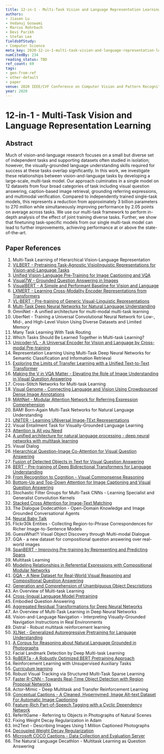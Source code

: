 ```yaml
---
title: 12-in-1 - Multi-Task Vision and Language Representation Learning
authors:
- Jiasen Lu
- Vedanuj Goswami
- Marcus Rohrbach
- Devi Parikh
- Stefan Lee
fieldsOfStudy:
- Computer Science
meta_key: 2020-12-in-1-multi-task-vision-and-language-representation-learning
numCitedBy: 234
reading_status: TBD
ref_count: 69
tags:
- gen-from-ref
- other-default
- paper
venue: 2020 IEEE/CVF Conference on Computer Vision and Pattern Recognition (CVPR)
year: 2020
---
```


# 12-in-1 - Multi-Task Vision and Language Representation Learning

## Abstract

Much of vision-and-language research focuses on a small but diverse set of independent tasks and supporting datasets often studied in isolation; however, the visually-grounded language understanding skills required for success at these tasks overlap significantly. In this work, we investigate these relationships between vision-and-language tasks by developing a large-scale, multi-task model. Our approach culminates in a single model on 12 datasets from four broad categories of task including visual question answering, caption-based image retrieval, grounding referring expressions, and multimodal verification. Compared to independently trained single-task models, this represents a reduction from approximately 3 billion parameters to 270 million while simultaneously improving performance by 2.05 points on average across tasks. We use our multi-task framework to perform in-depth analysis of the effect of joint training diverse tasks. Further, we show that finetuning task-specific models from our single multi-task model can lead to further improvements, achieving performance at or above the state-of-the-art.

## Paper References

1. Multi-Task Learning of Hierarchical Vision-Language Representation
2. [ViLBERT - Pretraining Task-Agnostic Visiolinguistic Representations for Vision-and-Language Tasks](2019-vilbert-pretraining-task-agnostic-visiolinguistic-representations-for-vision-and-language-tasks)
3. [Unified Vision-Language Pre-Training for Image Captioning and VQA](2020-unified-vision-language-pre-training-for-image-captioning-and-vqa)
4. [Visual7W - Grounded Question Answering in Images](2016-visual7w-grounded-question-answering-in-images)
5. [VisualBERT - A Simple and Performant Baseline for Vision and Language](2019-visualbert-a-simple-and-performant-baseline-for-vision-and-language)
6. [LXMERT - Learning Cross-Modality Encoder Representations from Transformers](2019-lxmert-learning-cross-modality-encoder-representations-from-transformers)
7. [VL-BERT - Pre-training of Generic Visual-Linguistic Representations](2020-vl-bert-pre-training-of-generic-visual-linguistic-representations)
8. [Multi-Task Deep Neural Networks for Natural Language Understanding](2019-multi-task-deep-neural-networks-for-natural-language-understanding)
9. OmniNet - A unified architecture for multi-modal multi-task learning
10. UberNet - Training a Universal Convolutional Neural Network for Low-, Mid-, and High-Level Vision Using Diverse Datasets and Limited Memory
11. Many Task Learning With Task Routing
12. Which Tasks Should Be Learned Together in Multi-task Learning?
13. [Unicoder-VL - A Universal Encoder for Vision and Language by Cross-modal Pre-training](2020-unicoder-vl-a-universal-encoder-for-vision-and-language-by-cross-modal-pre-training)
14. Representation Learning Using Multi-Task Deep Neural Networks for Semantic Classification and Information Retrieval
15. [Exploring the Limits of Transfer Learning with a Unified Text-to-Text Transformer](2020-exploring-the-limits-of-transfer-learning-with-a-unified-text-to-text-transformer)
16. [Making the V in VQA Matter - Elevating the Role of Image Understanding in Visual Question Answering](2017-making-the-v-in-vqa-matter-elevating-the-role-of-image-understanding-in-visual-question-answering)
17. Cross-Stitch Networks for Multi-task Learning
18. [Visual Genome - Connecting Language and Vision Using Crowdsourced Dense Image Annotations](2016-visual-genome-connecting-language-and-vision-using-crowdsourced-dense-image-annotations)
19. [MAttNet - Modular Attention Network for Referring Expression Comprehension](2018-mattnet-modular-attention-network-for-referring-expression-comprehension)
20. BAM! Born-Again Multi-Task Networks for Natural Language Understanding
21. [UNITER - Learning UNiversal Image-TExt Representations](2019-uniter-learning-universal-image-text-representations)
22. Visual Entailment Task for Visually-Grounded Language Learning
23. [Attention is All you Need](2017-transformer.md)
24. [A unified architecture for natural language processing - deep neural networks with multitask learning](2008-a-unified-architecture-for-natural-language-processing-deep-neural-networks-with-multitask-learning)
25. Visual Dialog
26. [Hierarchical Question-Image Co-Attention for Visual Question Answering](2016-hierarchical-question-image-co-attention-for-visual-question-answering)
27. [Fusion of Detected Objects in Text for Visual Question Answering](2019-fusion-of-detected-objects-in-text-for-visual-question-answering)
28. [BERT - Pre-training of Deep Bidirectional Transformers for Language Understanding](2019-bert.md)
29. [From Recognition to Cognition - Visual Commonsense Reasoning](2019-from-recognition-to-cognition-visual-commonsense-reasoning)
30. [Bottom-Up and Top-Down Attention for Image Captioning and Visual Question Answering](2018-bottom-up-and-top-down-attention-for-image-captioning-and-visual-question-answering)
31. Stochastic Filter Groups for Multi-Task CNNs - Learning Specialist and Generalist Convolution Kernels
32. [Stacked Cross Attention for Image-Text Matching](2018-stacked-cross-attention-for-image-text-matching)
33. The Dialogue Dodecathlon - Open-Domain Knowledge and Image Grounded Conversational Agents
34. [Neural Baby Talk](2018-neural-baby-talk)
35. Flickr30k Entities - Collecting Region-to-Phrase Correspondences for Richer Image-to-Sentence Models
36. GuessWhat?! Visual Object Discovery through Multi-modal Dialogue
37. GQA - a new dataset for compositional question answering over real-world images
38. [SpanBERT - Improving Pre-training by Representing and Predicting Spans](2020-spanbert-improving-pre-training-by-representing-and-predicting-spans)
39. Multitask Learning
40. [Modeling Relationships in Referential Expressions with Compositional Modular Networks](2017-modeling-relationships-in-referential-expressions-with-compositional-modular-networks)
41. [GQA - A New Dataset for Real-World Visual Reasoning and Compositional Question Answering](2019-gqa-a-new-dataset-for-real-world-visual-reasoning-and-compositional-question-answering)
42. [Generation and Comprehension of Unambiguous Object Descriptions](2016-generation-and-comprehension-of-unambiguous-object-descriptions)
43. An Overview of Multi-task Learning
44. [Cross-lingual Language Model Pretraining](2019-cross-lingual-language-model-pretraining)
45. Embodied Question Answering
46. [Aggregated Residual Transformations for Deep Neural Networks](2017-aggregated-residual-transformations-for-deep-neural-networks)
47. An Overview of Multi-Task Learning in Deep Neural Networks
48. Vision-and-Language Navigation - Interpreting Visually-Grounded Navigation Instructions in Real Environments
49. Distral - Robust multitask reinforcement learning
50. [XLNet - Generalized Autoregressive Pretraining for Language Understanding](2019-xlnet-generalized-autoregressive-pretraining-for-language-understanding)
51. [A Corpus for Reasoning about Natural Language Grounded in Photographs](2019-a-corpus-for-reasoning-about-natural-language-grounded-in-photographs)
52. Facial Landmark Detection by Deep Multi-task Learning
53. [RoBERTa - A Robustly Optimized BERT Pretraining Approach](2019-roberta-a-robustly-optimized-bert-pretraining-approach)
54. Reinforcement Learning with Unsupervised Auxiliary Tasks
55. [Curriculum learning](2009-curriculum-learning)
56. Robust Visual Tracking via Structured Multi-Task Sparse Learning
57. [Faster R-CNN - Towards Real-Time Object Detection with Region Proposal Networks](2015-faster-r-cnn-towards-real-time-object-detection-with-region-proposal-networks)
58. Actor-Mimic - Deep Multitask and Transfer Reinforcement Learning
59. [Conceptual Captions - A Cleaned, Hypernymed, Image Alt-text Dataset For Automatic Image Captioning](2018-conceptual-captions-a-cleaned-hypernymed-image-alt-text-dataset-for-automatic-image-captioning)
60. [Feature-Rich Part-of-Speech Tagging with a Cyclic Dependency Network](2003-feature-rich-part-of-speech-tagging-with-a-cyclic-dependency-network)
61. ReferItGame - Referring to Objects in Photographs of Natural Scenes
62. Fixing Weight Decay Regularization in Adam
63. Im2Text - Describing Images Using 1 Million Captioned Photographs
64. [Decoupled Weight Decay Regularization](2019-decoupled-weight-decay-regularization)
65. [Microsoft COCO Captions - Data Collection and Evaluation Server](2015-microsoft-coco-captions-data-collection-and-evaluation-server)
66. The Natural Language Decathlon - Multitask Learning as Question Answering
